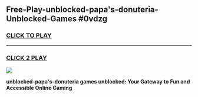 
## Free-Play-unblocked-papa's-donuteria-Unblocked-Games #0vdzg
<h3>
<a href="https://news.freeplayer.one?title=unblocked-papa's-donuteria&ref=8M">CLICK TO PLAY</a></h3>
<hr>

<h3>
<a href="https://news.freeplayer.one?title=unblocked-papa's-donuteria&ref=8M">CLICK 2 PLAY</a>
  
</h3>

<a href="https://news.freeplayer.one?title=unblocked-papa's-donuteria&ref=8M"><img src="https://clearcache.store/games.png"></a>


**unblocked-papa's-donuteria games unblocked: Your Gateway to Fun and Accessible Online Gaming**
